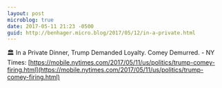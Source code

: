```yaml
---
layout: post
microblog: true
date: 2017-05-11 21:23 -0500
guid: http://benhager.micro.blog/2017/05/12/in-a-private.html
---
```

🏛 In a Private Dinner, Trump Demanded Loyalty. Comey Demurred. - NY Times: [https://mobile.nytimes.com/2017/05/11/us/politics/trump-comey-firing.html](https://mobile.nytimes.com/2017/05/11/us/politics/trump-comey-firing.html)

